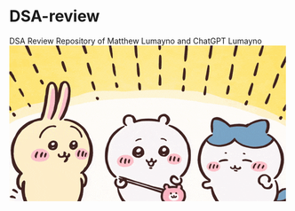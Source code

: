 # DSA-review
DSA Review Repository of Matthew Lumayno and ChatGPT Lumayno
![](https://github.com/mako2jz/DSA-review/blob/main/misc/Chiikawa%20Hachiware%20GIF%20-%20Chiikawa%20Hachiware%20Usagi%20-%20Discover%20%26%20Share%20GIFs.gif)
